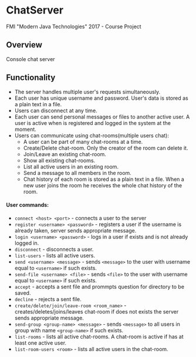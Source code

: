 # ChatServer
FMI "Modern Java Technologies" 2017 - Course Project

## Overview
Console chat server

## Functionality
* The server handles multiple user's requests simultaneously.
* Each user has unique username and password. User's data is stored as a plain text in a file.
* Users can disconnect at any time.
* Each user can send personal messages or files to another active user. A user is active when is registered and logged in the system at the moment.
* Users can communicate using chat-rooms(multiple users chat):
    * A user can be part of many chat-rooms at a time. 
    * Create/Delete chat-room. Only the creator of the room can delete it.
    * Join/Leave an existing chat-room.
    * Show all existing chat-rooms.
    * List all active users in an existing room.
    * Send a message to all members in the room.
    * Chat history of each room is stored as a plain text in a file. When a new user joins the room he receives the whole chat history of the room. 
  
#### User commands:
- `connect <host> <port>` - connects a user to the server
- `register <username> <password>` - registers a user if the username is already taken, server sends appropriate message.
- `login <username> <password>` - logs in a user if exists and is not already logged in.
- `disconnect` - disconnects a user.
- `list-users` - lists all active users.
- `send <username> <message>` - sends `<message>` to the user with username equal to `<username>` if such exists.
- `send-file <username> <file>` - sends `<file>` to the user with username equal to `<username>` if such exists.
- `accept` - accepts a sent file and prommpts question for directory to be saved.
- `decline` - rejects a sent file.
- `create/delete/join/leave-room <room_name>` - creates/deletes/joins/leaves chat-room if does not exists the server sends appropriate message.
- `send-group <group-name> <message>` - sends `<message>` to all users in group with name `<group-name>` if such exists.
- `list-rooms` - lists all active chat-rooms. A chat-room is active if has at least one active user.
- `list-room-users <room>` - lists all active users in the chat-room.
